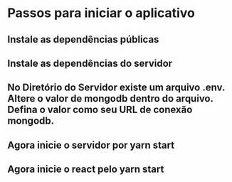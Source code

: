 # Passos para iniciar o aplicativo

## Instale as dependências públicas
## Instale as dependências do servidor
## No Diretório do Servidor existe um arquivo .env. Altere o valor de mongodb dentro do arquivo. Defina o valor como seu URL de conexão mongodb.
## Agora inicie o servidor por yarn start
## Agora inicie o react pelo yarn start
